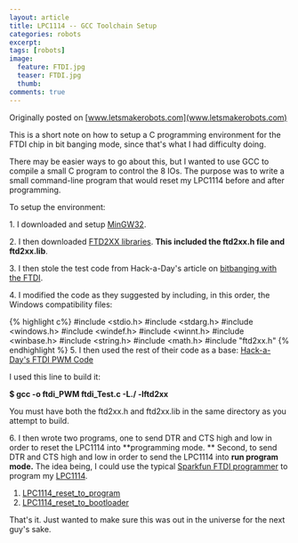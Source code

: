 ```yaml
---
layout: article
title: LPC1114 -- GCC Toolchain Setup
categories: robots
excerpt:
tags: [robots]
image:
  feature: FTDI.jpg
  teaser: FTDI.jpg
  thumb:
comments: true
---
```


Originally posted on [www.letsmakerobots.com](www.letsmakerobots.com)

This is a short note on how to setup a C programming environment for the FTDI chip in bit banging mode, since that's what I had difficulty doing.

There may be easier ways to go about this, but I wanted to use GCC to compile a small C program to control the 8 IOs.  The purpose was to write a small command-line program that would reset my LPC1114 before and after programming.

To setup the environment:

1\. I downloaded and setup [MinGW32](http://www.mingw.org/wiki/HOWTO_Install_the_MinGW_GCC_Compiler_Suite).

2\. I then downloaded [FTD2XX libraries](http://www.ftdichip.com/Drivers/D2XX.htm).  **This included the ftd2xx.h file and ftd2xx.lib**.

3\. I then stole the test code from Hack-a-Day's article on [bitbanging with the FTDI](http://hackaday.com/2009/09/22/introduction-to-ftdi-bitbang-mode/).

4\. I modified the code as they suggested by including, in this order, the Windows compatibility files:

{% highlight c%}
#include <stdio.h>
#include <stdarg.h>
#include <windows.h>
#include <windef.h>
#include <winnt.h>
#include <winbase.h>
#include <string.h>
#include <math.h>
#include "ftd2xx.h"
{% endhighlight %}
5\. I then used the rest of their code as a base: [Hack-a-Day's FTDI PWM Code](https://github.com/Ladvien/FTDI_Bitbangin_GCC/blob/master/ftdi_Test.c)

I used this line to build it:

**$ gcc -o ftdi_PWM ftdi_Test.c -L./ -lftd2xx**

You must have both the ftd2xx.h and ftd2xx.lib in the same directory as you attempt to build.

6\. I then wrote two programs, one to send DTR and CTS high and low in order to reset the LPC1114 into **programming mode. ** Second, to send DTR and CTS high and low in order to send the LPC1114 into **run program mode.**  The idea being, I could use the typical [Sparkfun FTDI programmer](https://www.sparkfun.com/search/results?term=ftdi) to program my [LPC1114](http://letsmakerobots.com/content/lpc1114-setup-bare-metal-arm).

1.  [LPC1114_reset_to_program](https://github.com/Ladvien/FTDI_Bitbangin_GCC/blob/master/LPC1114_reset_to_program.c)
2.  [LPC1114_reset_to_bootloader](https://github.com/Ladvien/FTDI_Bitbangin_GCC/blob/master/LPC1114_reset_to_bootloader.c)

That's it.  Just wanted to make sure this was out in the universe for the next guy's sake.
